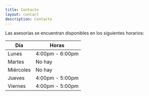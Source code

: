 ```yaml
---
title: Contacto
layout: contact
description: Contacto
---
```


Las asesorías se encuentran disponibles en los siguientes horarios:

| Día       | Horas           |
| --------- | --------------- |
| Lunes     | 4:00pm - 6:00pm |
| Martes    | No hay          |
| Miércoles | No hay          |
| Jueves    | 4:00pm - 5:00pm |
| Viernes   | 4:00pm - 5:00pm |
